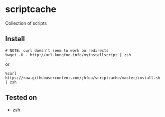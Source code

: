 # scriptcache
Collection of scripts

## Install
```
# NOTE: curl doesn't seem to work on redirects
%wget -O - http://url.kungfoo.info/myinstallscript | zsh 
```
or
```
%curl https://raw.githubusercontent.com/jhfoo/scriptcache/master/install.sh | zsh 
```

## Tested on
- zsh
